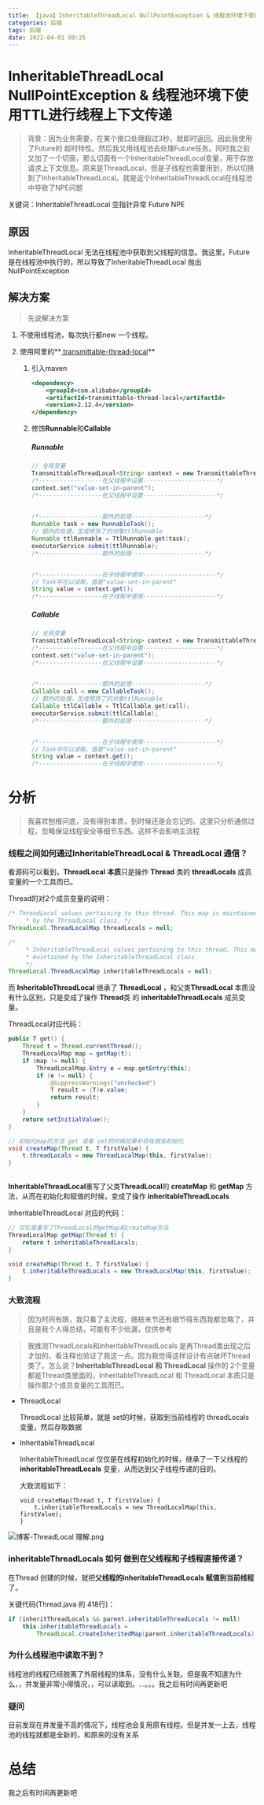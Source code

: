 ```yaml
---
title: 【java】InheritableThreadLocal NullPointException & 线程池环境下使用TTL进行线程上下文传递
categories: 后端
tags: 后端
date: 2022-04-01 09:25
---
```

#  InheritableThreadLocal NullPointException & 线程池环境下使用TTL进行线程上下文传递

> 背景：因为业务需要，在某个接口处理超过3秒，就即时返回。因此我使用了Future的 超时特性。然后我又用线程池去处理Future任务。同时我之前又加了一个切面，那么切面有一个InheritableThreadLocal变量，用于存放请求上下文信息。原来是ThreadLocal，但是子线程也需要用到，所以切换到了InheritableThreadLocal。就是这个InheritableThreadLocal在线程池中导致了NPE问题

关键词：InheritableThreadLocal 空指针异常 Future NPE

## 原因

InheritableThreadLocal 无法在线程池中获取到父线程的信息。我这里，Future 是在线程池中执行的，所以导致了InheritableThreadLocal  抛出 NullPointException

## 解决方案

> 先说解决方案

1. 不使用线程池，每次执行都new 一个线程。

2. 使用阿里的**[ transmittable-thread-local](https://github.com/alibaba/transmittable-thread-local)**

   1. 引入maven

      ```xml
      <dependency>
          <groupId>com.alibaba</groupId>
          <artifactId>transmittable-thread-local</artifactId>
          <version>2.12.4</version>
      </dependency>
      ```

   2. 修饰**Runnable**和**Callable**

      ##### Runnable

      ```JAVA
      // 全局变量
      TransmittableThreadLocal<String> context = new TransmittableThreadLocal<>(); // 使用TTL传递
      /*------------------在父线程中设置---------------------*/
      context.set("value-set-in-parent");
      /*------------------在父线程中设置---------------------*/
          
      
      /*------------------额外的处理---------------------*/
      Runnable task = new RunnableTask();
      // 额外的处理，生成修饰了的对象ttlRunnable
      Runnable ttlRunnable = TtlRunnable.get(task);
      executorService.submit(ttlRunnable);
      /*------------------额外的处理---------------------*/
      
      
      /*------------------在子线程中使用---------------------*/
      // Task中可以读取，值是"value-set-in-parent"
      String value = context.get();
      /*------------------在子线程中使用---------------------*/
      
      ```

      ##### Callable

      ```JAVA
      // 全局变量
      TransmittableThreadLocal<String> context = new TransmittableThreadLocal<>(); // 使用TTL传递
      /*------------------在父线程中设置---------------------*/
      context.set("value-set-in-parent");
      /*------------------在父线程中设置---------------------*/
          
      
      /*------------------额外的处理---------------------*/
      Callable call = new CallableTask();
      // 额外的处理，生成修饰了的对象ttlRunnable
      Callable ttlCallable = TtlCallable.get(call);
      executorService.submit(ttlCallable);
      /*------------------额外的处理---------------------*/
      
      
      /*------------------在子线程中使用---------------------*/
      // Task中可以读取，值是"value-set-in-parent"
      String value = context.get();
      /*------------------在子线程中使用---------------------*/
      
      ```



# 分析

> 我喜欢刨根问底，没有得到本质，到时候还是会忘记的。这里只分析通信过程，忽略保证线程安全等细节东西。这样不会影响主流程

### 线程之间如何通过InheritableThreadLocal  & ThreadLocal  通信？

 看源码可以看到，**ThreadLocal**  **本质**只是操作 **Thread** 类的 **threadLocals** 成员变量的一个工具而已。

 Thread的对2个成员变量的说明：

```JAVA
/* ThreadLocal values pertaining to this thread. This map is maintained
     * by the ThreadLocal class. */
ThreadLocal.ThreadLocalMap threadLocals = null;

/*
     * InheritableThreadLocal values pertaining to this thread. This map is
     * maintained by the InheritableThreadLocal class.
     */
ThreadLocal.ThreadLocalMap inheritableThreadLocals = null;
```

  而 **InheritableThreadLocal**  继承了 **ThreadLocal**  ，和父类**ThreadLocal**  本质没有什么区别，只是变成了操作 **Thread**类 的 **inheritableThreadLocals** 成员变量。

  ThreadLocal对应代码：

```JAVA
public T get() {
    Thread t = Thread.currentThread();
    ThreadLocalMap map = getMap(t);
    if (map != null) {
        ThreadLocalMap.Entry e = map.getEntry(this);
        if (e != null) {
            @SuppressWarnings("unchecked")
            T result = (T)e.value;
            return result;
        }
    }
    return setInitialValue();
}

// 初始化map的方法 get 或者 set的时候如果补存在就会初始化
void createMap(Thread t, T firstValue) {
    t.threadLocals = new ThreadLocalMap(this, firstValue);
}
 
```

  **InheritableThreadLocal**重写了父类**ThreadLocal**的 **createMap** 和  **getMap** 方法，从而在初始化和赋值的时候，变成了操作 **inheritableThreadLocals**

  InheritableThreadLocal 对应的代码：

```java
// 仅仅是重写了ThreadLocal的getMap和createMap方法
ThreadLocalMap getMap(Thread t) {
	return t.inheritableThreadLocals;
}

void createMap(Thread t, T firstValue) {
    t.inheritableThreadLocals = new ThreadLocalMap(this, firstValue);
}
```



### 大致流程

> 因为时间有限，我只看了主流程，细枝末节还有细节得东西我都忽略了，并且是我个人得总结，可能有不少纰漏，仅供参考

> 我推测ThreadLocals和inheritableThreadLocals 是再Thread类出现之后才加的。看注释也验证了我这一点。因为我觉得这样设计有点破坏Thread类了。怎么说？**InheritableThreadLocal 和 ThreadLocal** 操作的 2个变量都是Thread类里面的，InheritableThreadLocal 和 ThreadLocal 本质只是操作那2个成员变量的工具而已。

- ThreadLocal

  ThreadLocal 比较简单，就是 set的时候，获取到当前线程的 threadLocals 变量，然后存取数据

- InheritableThreadLocal 

  InheritableThreadLocal 仅仅是在线程初始化的时候，继承了一下父线程的 **inheritableThreadLocals** 变量，从而达到父子线程传递的目的。

  大致流程如下：

  ```
  void createMap(Thread t, T firstValue) {
      t.inheritableThreadLocals = new ThreadLocalMap(this, firstValue);
  }
  ```
![博客-ThreadLocal 理解.png](/img/java/3.png)


### inheritableThreadLocals 如何 做到在父线程和子线程直接传递？

在Thread 创建的时候，就把**父线程的inheritableThreadLocals 赋值到当前线程**了。

关键代码(Thread.java 的 418行)：

```JAVA
if (inheritThreadLocals && parent.inheritableThreadLocals != null)
    this.inheritableThreadLocals =
        ThreadLocal.createInheritedMap(parent.inheritableThreadLocals);
```



### 为什么线程池中读取不到？

线程池的线程已经脱离了外层线程的体系，没有什么关联。但是我不知道为什么，，并发量非常小得情况，，可以读取到。...。。。我之后有时间再更新吧



### 疑问

目前发现在并发量不高的情况下，线程池会复用原有线程。但是并发一上去，线程池的线程就都是全新的，和原来的没有关系





# 总结

我之后有时间再更新吧
